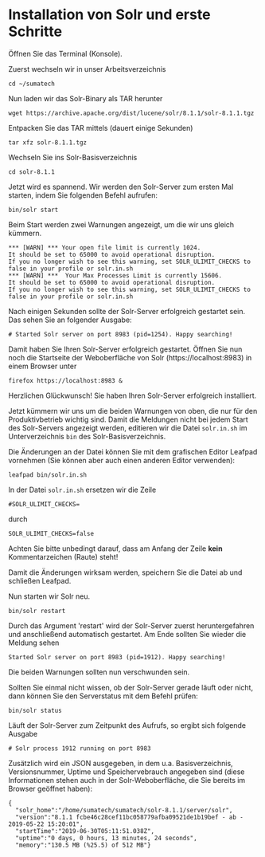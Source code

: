 # Installation von Solr und erste Schritte

Öffnen Sie das Terminal (Konsole).

Zuerst wechseln wir in unser Arbeitsverzeichnis
```
cd ~/sumatech
```

Nun laden wir das Solr-Binary als TAR herunter
```
wget https://archive.apache.org/dist/lucene/solr/8.1.1/solr-8.1.1.tgz
```

Entpacken Sie das TAR mittels (dauert einige Sekunden)
```
tar xfz solr-8.1.1.tgz
```

Wechseln Sie ins Solr-Basisverzeichnis
```
cd solr-8.1.1
```

Jetzt wird es spannend. Wir werden den Solr-Server zum ersten Mal starten, indem Sie folgenden Befehl aufrufen:
```
bin/solr start
```

Beim Start werden zwei Warnungen angezeigt, um die wir uns gleich kümmern.
```
*** [WARN] *** Your open file limit is currently 1024.  
It should be set to 65000 to avoid operational disruption. 
If you no longer wish to see this warning, set SOLR_ULIMIT_CHECKS to false in your profile or solr.in.sh
*** [WARN] ***  Your Max Processes Limit is currently 15606. 
It should be set to 65000 to avoid operational disruption. 
If you no longer wish to see this warning, set SOLR_ULIMIT_CHECKS to false in your profile or solr.in.sh
```

Nach einigen Sekunden sollte der Solr-Server erfolgreich gestartet sein. Das sehen Sie an folgender Ausgabe:
```
# Started Solr server on port 8983 (pid=1254). Happy searching!
```
Damit haben Sie Ihren Solr-Server erfolgreich gestartet.
Öffnen Sie nun noch die Startseite der Weboberfläche von Solr (https://localhost:8983) in einem Browser unter
```
firefox https://localhost:8983 &
```

Herzlichen Glückwunsch! Sie haben Ihren Solr-Server erfolgreich installiert.

Jetzt kümmern wir uns um die beiden Warnungen von oben, die nur für den Produktivbetrieb wichtig sind.
Damit die Meldungen nicht bei jedem Start des Solr-Servers angezeigt werden, editieren wir die Datei `solr.in.sh`
im Unterverzeichnis `bin` des Solr-Basisverzeichnis.

Die Änderungen an der Datei können Sie mit dem grafischen Editor Leafpad vornehmen (Sie können aber auch einen anderen Editor verwenden):
```
leafpad bin/solr.in.sh
```

In der Datei `solr.in.sh` ersetzen wir die Zeile
```
#SOLR_ULIMIT_CHECKS=
```
durch
```
SOLR_ULIMIT_CHECKS=false
```
Achten Sie bitte unbedingt darauf, dass am Anfang der Zeile **kein** Kommentarzeichen (Raute) steht!

Damit die Änderungen wirksam werden, speichern Sie die Datei ab und schließen Leafpad.

Nun starten wir Solr neu.
```
bin/solr restart
```

Durch das Argument 'restart' wird der Solr-Server zuerst heruntergefahren und anschließend automatisch gestartet. 
Am Ende sollten Sie wieder die Meldung sehen
```
Started Solr server on port 8983 (pid=1912). Happy searching!
```
Die beiden Warnungen sollten nun verschwunden sein.

Sollten Sie einmal nicht wissen, ob der Solr-Server gerade läuft oder nicht, dann können Sie den Serverstatus mit dem Befehl prüfen:
```
bin/solr status
```

Läuft der Solr-Server zum Zeitpunkt des Aufrufs, so ergibt sich folgende Ausgabe
```
# Solr process 1912 running on port 8983
```

Zusätzlich wird ein JSON ausgegeben, in dem u.a. Basisverzeichnis, Versionsnummer, Uptime und Speichervebrauch angegeben sind 
(diese Informationen stehen auch in der Solr-Weboberfläche, die Sie bereits im Browser geöffnet haben):
```
{
  "solr_home":"/home/sumatech/sumatech/solr-8.1.1/server/solr",
  "version":"8.1.1 fcbe46c28cef11bc058779afba09521de1b19bef - ab - 2019-05-22 15:20:01",
  "startTime":"2019-06-30T05:11:51.038Z",
  "uptime":"0 days, 0 hours, 13 minutes, 24 seconds",
  "memory":"130.5 MB (%25.5) of 512 MB"}
```
